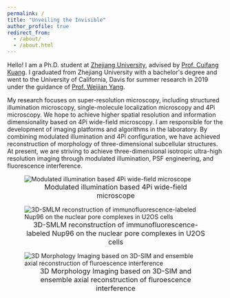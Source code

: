 ```yaml
---
permalink: /
title: "Unveiling the Invisible"
author_profile: true
redirect_from: 
  - /about/
  - /about.html
---
```


Hello! I am a Ph.D. student at [Zhejiang University](https://www.zju.edu.cn), advised by [Prof. Cuifang Kuang](https://person.zju.edu.cn/en/cfkuang). I graduated from Zhejiang University with a bachelor's degree and went to the University of California, Davis for summer research in 2019 under the guidance of [Prof. Weijian Yang](https://www.ece.ucdavis.edu/~wejyang/member.html).

My research focuses on super-resolution microscopy, including structured illumination microscopy, single-molecule localization microscopy and 4Pi microscopy. We hope to achieve higher spatial resolution and information dimensionality based on 4Pi wide-field microscopy. I am responsible for the development of imaging platforms and algorithms in the laboratory. By combining modulated illumination and 4Pi configuration, we have achieved reconstruction of morphology of three-dimensional subcellular structures. At present, we are striving to achieve three-dimensional isotropic ultra-high resolution imaging through modulated illumination, PSF engineering, and fluorescence interference.

<figure>
  <img src="https://cesc-gan.github.io/syl1998.github.io/images/4Pi.jpg" alt="Modulated illumination based 4Pi wide-field microscope">
  <figcaption style="text-align: center; font-size: 16px;">Modulated illumination based 4Pi wide-field microscope</figcaption>
</figure>

<figure>
<img src="https://cesc-gan.github.io/syl1998.github.io/images/NPC.jpg" alt="3D-SMLM reconstruction of immunofluorescence-labeled Nup96 on the nuclear pore complexes in U2OS cells">
<figcaption style="text-align: center; font-size: 16px;">3D-SMLM reconstruction of immunofluorescence-labeled Nup96 on the nuclear pore complexes in U2OS cells</figcaption>
</figure>

<figure>
<img src="https://cesc-gan.github.io/syl1998.github.io/images/FI-SIM.jpg" alt="3D Morphology Imaging based on 3D-SIM and ensemble axial reconstruction of fluroescence interference"> 
<figcaption style="text-align: center; font-size: 16px;">3D Morphology Imaging based on 3D-SIM and ensemble axial reconstruction of fluroescence interference</figcaption>
</figure>
